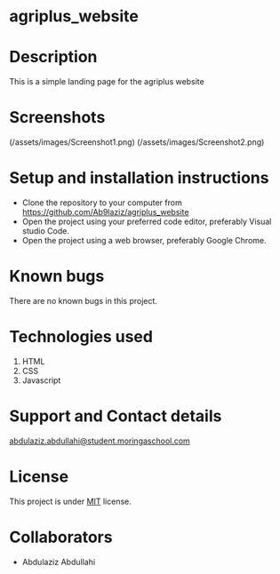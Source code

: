 # agriplus_website

# Description
This is a simple landing page for the agriplus website
# Screenshots

(/assets/images/Screenshot1.png)
(/assets/images/Screenshot2.png)

# Setup and installation instructions
- Clone the repository to your computer from https://github.com/Ab9laziz/agriplus_website
- Open the project using your preferred code editor, preferably Visual studio Code.
- Open the project using a web browser, preferably Google Chrome.

# Known bugs
There are no known bugs in this project.

# Technologies used
1. HTML
2. CSS
3. Javascript

# Support and Contact details
abdulaziz.abdullahi@student.moringaschool.com

# License
This project is under [MIT](https://github.com/Ab9laziz/agriplus_website/blob/master/licence) license.

# Collaborators
- Abdulaziz Abdullahi



